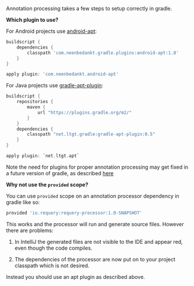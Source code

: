 Annotation processing takes a few steps to setup correctly in gradle.

**Which plugin to use?**

For Android projects use [android-apt](https://bitbucket.org/hvisser/android-apt):

```gradle
buildscript {
    dependencies {
        classpath 'com.neenbedankt.gradle.plugins:android-apt:1.8'
    }
}

apply plugin: 'com.neenbedankt.android-apt'
```

For Java projects use [gradle-apt-plugin](https://github.com/tbroyer/gradle-apt-plugin):

```gradle
buildscript {
    repositories {
        maven {
            url "https://plugins.gradle.org/m2/"
        }
    }
    dependencies {
        classpath "net.ltgt.gradle:gradle-apt-plugin:0.5"
    }
}

apply plugin: `net.ltgt.apt`
```

Note the need for plugins for proper annotation processing may get fixed in a future version of gradle, as described [here](https://github.com/gradle/gradle/blob/master/design-docs/java-annotation-processing.md)

**Why not use the `provided` scope?**

You can use `provided` scope on an annotation processor dependency in gradle like so:

```gradle
provided 'io.requery:requery-processor:1.0-SNAPSHOT'
```

This works and the processor will run and generate source files. However there are problems:

1. In IntelliJ the generated files are not visible to the IDE and appear red, even though the code compiles.

2. The dependencies of the processor are now put on to your project classpath which is not desired.

Instead you should use an apt plugin as described above.
